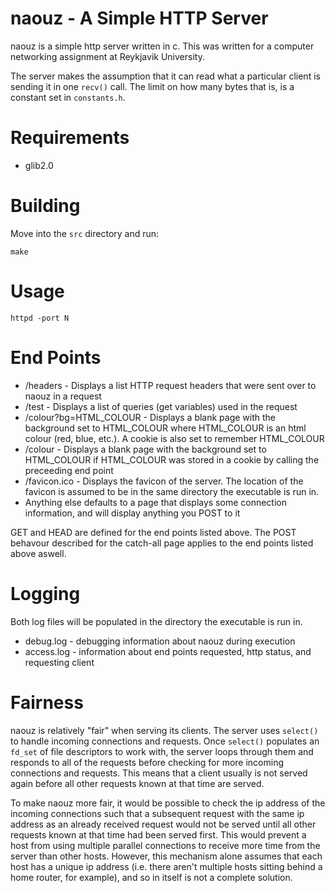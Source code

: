 # naouz - A Simple HTTP Server

naouz is a simple http server written in c. This was written for a computer networking assignment at Reykjavik University.

The server makes the assumption that it can read what a particular client is sending it in one `recv()` call. The limit on how many bytes that is, is a constant set in `constants.h`.

# Requirements

* glib2.0

# Building

Move into the `src` directory and run:

    make

# Usage

    httpd -port N

# End Points

* /headers - Displays a list HTTP request headers that were sent over to naouz in a request
* /test - Displays a list of queries (get variables) used in the request
* /colour?bg=HTML_COLOUR - Displays a blank page with the background set to HTML_COLOUR where HTML_COLOUR is an html colour (red, blue, etc.). A cookie is also set to remember HTML_COLOUR
* /colour - Displays a blank page with the background set to HTML_COLOUR if HTML_COLOUR was stored in a cookie by calling the preceeding end point
* /favicon.ico - Displays the favicon of the server. The location of the favicon is assumed to be in the same directory the executable is run in.
* Anything else defaults to a page that displays some connection information, and will display anything you POST to it

GET and HEAD are defined for the end points listed above. The POST behavour described for the catch-all page applies to the end points listed above aswell.

# Logging

Both log files will be populated in the directory the executable is run in.

* debug.log - debugging information about naouz during execution
* access.log - information about end points requested, http status, and requesting client

# Fairness

naouz is relatively "fair" when serving its clients. The server uses `select()` to handle incoming connections and requests. Once `select()` populates an `fd_set` of file descriptors to work with, the server loops through them and responds to all of the requests before checking for more incoming connections and requests. This means that a client usually is not served again before all other requests known at that time are served.

To make naouz more fair, it would be possible to check the ip address of the incoming connections such that a subsequent request with the same ip address as an already received request would not be served until all other requests known at that time had been served first. This would prevent a host from using multiple parallel connections to receive more time from the server than other hosts. However, this mechanism alone assumes that each host has a unique ip address (i.e. there aren't multiple hosts sitting behind a home router, for example), and so in itself is not a complete solution.
